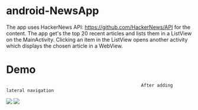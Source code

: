 # android-NewsApp
The app uses HackerNews API: https://github.com/HackerNews/API for the content. The app get's the top 20 recent 
articles and lists them in a ListView on the MainActivity. Clicking an item in the ListView opens another activity which displays the 
chosen article in a WebView.  
# Demo  
  
                                                       After adding lateral navigation
![](https://i.imgur.com/Bjz3kr9.gif)                ![](https://i.imgur.com/HDvWFf4.gif)
